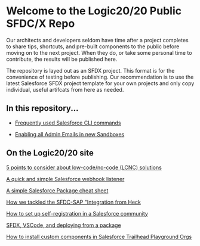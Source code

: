 # Welcome to the Logic20/20 Public SFDC/X Repo
Our architects and developers seldom have time after a project completes to share tips, shortcuts, and pre-built components to the public before moving on to the next project. When they do, or take some personal time to contribute, the results will be published here.

The repository is layed out as an SFDX project. This format is for the convenience of testing before publishing. Our recommendation is to use the latest Salesforce SFDX project template for your own projects and only copy individual, useful artifcats from here as needed.

## In this repository...
- [Frequently used Salesforce CLI commands](sfdx-cli-common-commands.md)

- [Enabling all Admin Emails in new Sandboxes](README.SandboxAdminEmail.md)

## On the Logic20/20 site
<a href="https://www.logic2020.com/insight/tactical/low-code-no-code-considerations" target="_blank">5 points to consider about low-code/no-code (LCNC) solutions</a>

<a href="https://www.logic2020.com/insight/tactical/salesforce-webhook-listener" target="_blank">A quick and simple Salesforce webhook listener</a>

<a href="https://www.logic2020.com/insight/tactical/salesforce-unlocked-packages" target="_blank">A simple Salesforce Package cheat sheet</a>

<a href="https://www.logic2020.com/insight/tactical/how-tackle-sfdc-sap-integration-from-heck" target="_blank">How we tackled the SFDC-SAP "Integration from Heck</a>

<a href="https://www.logic2020.com/insight/tactical/how-to-set-up-self-registration-in-a-salesforce-community" target="_blank">How to set up self-registration in a Salesforce community</a>

<a href="https://www.logic2020.com/insight/tactical/sfdx-vscode-and-deploying-from-a-package" target="_blank">SFDX, VSCode, and deploying from a package</a>

<a href="https://www.logic2020.com/insight/tactical/how-to-install-custom-components-salesforce-trailhead-playground-orgs" target="_blank">How to install custom components in Salesforce Trailhead Playground Orgs</a>

